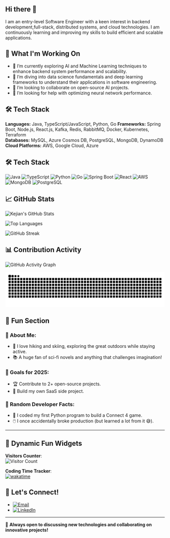 ## Hi there 👋

I am an entry-level Software Engineer with a keen interest in backend development,full-stack, distributed systems, and cloud technologies. I am continuously learning and improving my skills to build efficient and scalable applications.

## 🚀 What I'm Working On

- 🔭 I’m currently exploring AI and Machine Learning techniques to enhance backend system performance and scalability.
- 🌱 I’m diving into data science fundamentals and deep learning frameworks to understand their applications in software engineering.
- 👯 I’m looking to collaborate on open-source AI projects.
- 🤔 I’m looking for help with optimizing neural network performance.

## 🛠️ Tech Stack

**Languages:** Java, TypeScript/JavaScript, Python, Go
**Frameworks:** Spring Boot, Node.js, React.js, Kafka, Redis, RabbitMQ, Docker, Kubernetes, Terraform  
**Databases:** MySQL, Azure Cosmos DB, PostgreSQL, MongoDB, DynamoDB  
**Cloud Platforms:** AWS, Google Cloud, Azure

## 🛠️ Tech Stack

![Java](https://img.shields.io/badge/Java-ED8B00?style=for-the-badge&logo=java&logoColor=white)
![TypeScript](https://img.shields.io/badge/TypeScript-007ACC?style=for-the-badge&logo=typescript&logoColor=white)
![Python](https://img.shields.io/badge/Python-3776AB?style=for-the-badge&logo=python&logoColor=white)
![Go](https://img.shields.io/badge/Go-00ADD8?style=for-the-badge&logo=go&logoColor=white)
![Spring Boot](https://img.shields.io/badge/Spring_Boot-6DB33F?style=for-the-badge&logo=spring-boot&logoColor=white)
![React](https://img.shields.io/badge/React-20232A?style=for-the-badge&logo=react&logoColor=61DAFB)
![AWS](https://img.shields.io/badge/AWS-FF9900?style=for-the-badge&logo=amazon-aws&logoColor=white)
![MongoDB](https://img.shields.io/badge/MongoDB-47A248?style=for-the-badge&logo=mongodb&logoColor=white)
![PostgreSQL](https://img.shields.io/badge/PostgreSQL-336791?style=for-the-badge&logo=postgresql&logoColor=white)

## 📈 GitHub Stats

![Kejian's GitHub Stats](https://github-readme-stats.vercel.app/api?username=kejian-tong&show_icons=true&theme=radical)

![Top Languages](https://github-readme-stats.vercel.app/api/top-langs/?username=kejian-tong&layout=compact&theme=radical)

![GitHub Streak](https://github-readme-streak-stats.herokuapp.com/?user=kejian-tong&theme=radical)

## 📊 Contribution Activity

![GitHub Activity Graph](https://github-readme-activity-graph.vercel.app/graph?username=kejian-tong&theme=dracula)

![Snake animation](https://github.com/kejian-tong/kejian-tong/blob/output/github-contribution-grid-snake.svg)

## 🌟 Fun Section

### 🚀 About Me:

- 🎿 I love hiking and skiing, exploring the great outdoors while staying active.
- 📚 A huge fan of sci-fi novels and anything that challenges imagination!

### 🎯 Goals for 2025:

- 🏆 Contribute to 2+ open-source projects.
- 🚀 Build my own SaaS side project.

### 🧠 Random Developer Facts:

- 🐍 I coded my first Python program to build a Connect 4 game.
- 🖱️ I once accidentally broke production (but learned a lot from it 😅).

---

## 🎉 Dynamic Fun Widgets

**Visitors Counter**:  
![Visitor Count](https://komarev.com/ghpvc/?username=kejian-tong&color=brightgreen)

**Coding Time Tracker**:  
[![wakatime](https://wakatime.com/badge/user/unique-wakatime-id.svg)](https://wakatime.com/@unique-wakatime-id)

## 💼 Let's Connect!

- [![Email](https://img.shields.io/badge/Email-D14836?style=for-the-badge&logo=gmail&logoColor=white)](mailto:tongcs2021@gmail.com)
- [![LinkedIn](https://img.shields.io/badge/LinkedIn-0077B5?style=for-the-badge&logo=linkedin&logoColor=white)](https://linkedin.com/in/tongoliver)

---

🚀 **Always open to discussing new technologies and collaborating on innovative projects!**
